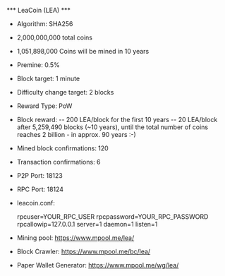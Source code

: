 *** LeaCoin (LEA) ***

- Algorithm: SHA256
- 2,000,000,000 total coins
- 1,051,898,000 Coins will be mined in 10 years
- Premine: 0.5%
- Block target: 1 minute
- Difficulty change target: 2 blocks
- Reward Type: PoW
- Block reward:
  -- 200 LEA/block for the first 10 years
  --  20 LEA/block after 5,259,490 blocks (~10 years),
    until the total number of coins reaches 2 billion - in approx. 90 years :-)

- Mined block confirmations: 120
- Transaction confirmations: 6

- P2P Port: 18123
- RPC Port: 18124

- leacoin.conf:

	rpcuser=YOUR_RPC_USER
	rpcpassword=YOUR_RPC_PASSWORD
	rpcallowip=127.0.0.1
	server=1
	daemon=1
	listen=1

- Mining pool: https://www.mpool.me/lea/
- Block Crawler: https://www.mpool.me/bc/lea/
- Paper Wallet Generator: https://www.mpool.me/wg/lea/
